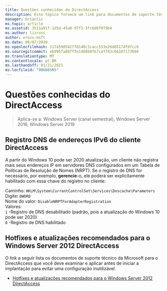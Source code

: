 ```yaml
---
title: Questões conhecidas do DirectAccess
description: Este tópico fornece um link para documentos de suporte técnico da Microsoft para o DirectAccess no Windows Server 2016.
manager: brianlic
ms.topic: article
ms.assetid: 3511a91f-1d5d-45a0-97f2-3fc0d6f079b4
ms.author: lizross
author: eross-msft
ms.date: 08/07/2020
ms.openlocfilehash: 117e598542ff0140c1cacc533e26d85174f0fcc6
ms.sourcegitcommit: eb995fa887ffe1408b9f67caf743c66107173666
ms.translationtype: MT
ms.contentlocale: pt-BR
ms.lasthandoff: 01/21/2021
ms.locfileid: "98666565"
---
```

# <a name="directaccess-known-issues"></a>Questões conhecidas do DirectAccess

>Aplica-se a: Windows Server (canal semestral), Windows Server 2016, Windows Server 2019

## <a name="dns-registration-of-directaccess-client-ipv6-addresses"></a>Registro DNS de endereços IPv6 do cliente DirectAccess

A partir do Windows 10 pode ser 2020 atualização, um cliente não registra mais seus endereços IP em servidores DNS configurados em um Tabela de Políticas de Resolução de Nomes (NRPT).
Se o registro de DNS for necessário, por exemplo, **gerencie**-o, ele poderá ser explicitamente habilitado com essa chave do registro no cliente:

Caminho: `HKLM\System\CurrentControlSet\Services\Dnscache\Parameters`<br/>
Digite: `DWORD`<br/>
Nome do valor: `DisableNRPTForAdapterRegistration`<br/>
Valores:<br/>
`1` -Registro de DNS desabilitado (padrão, pois a atualização do Windows 10 pode ser 2020)<br/>
`0` -Registro de DNS habilitado

## <a name="recommended-hotfixes-and-updates-for-windows-server-2012-directaccess"></a>Hotfixes e atualizações recomendados para o Windows Server 2012 DirectAccess
O link a seguir lista os documentos de suporte técnico da Microsoft para o DirectAccess que você deve examinar e aplicar antes de iniciar a implantação para evitar uma configuração inutilizável.

-   [Hotfixes e atualizações recomendados para o Windows Server 2012 DirectAccess](https://support.microsoft.com/kb/2883952)


